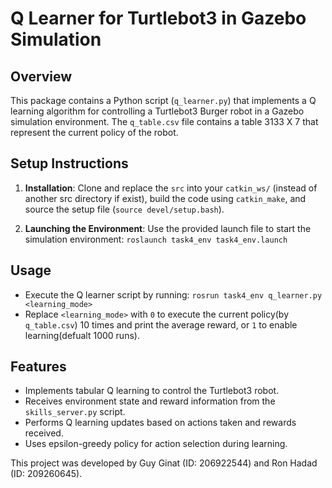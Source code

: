 # Q Learner for Turtlebot3 in Gazebo Simulation

## Overview
This package contains a Python script (`q_learner.py`) that implements a Q learning algorithm for controlling a Turtlebot3 Burger robot in a Gazebo simulation environment. The `q_table.csv` file contains a table 3133 X 7 that represent the current policy of the robot.

## Setup Instructions
1. **Installation**: Clone and replace the `src` into your `catkin_ws/` (instead of another src directory if exist), build the code using `catkin_make`, and source the setup file (`source devel/setup.bash`).

2. **Launching the Environment**: Use the provided launch file to start the simulation environment: 
    `roslaunch task4_env task4_env.launch`

## Usage
- Execute the Q learner script by running:
    `rosrun task4_env q_learner.py <learning_mode>`
- Replace `<learning_mode>` with `0` to execute the current policy(by `q_table.csv`) 10 times and print the average reward, or `1` to enable learning(defualt 1000 runs).

## Features
- Implements tabular Q learning to control the Turtlebot3 robot.
- Receives environment state and reward information from the `skills_server.py` script.
- Performs Q learning updates based on actions taken and rewards received.
- Uses epsilon-greedy policy for action selection during learning.


This project was developed by Guy Ginat (ID: 206922544) and Ron Hadad (ID: 209260645).

